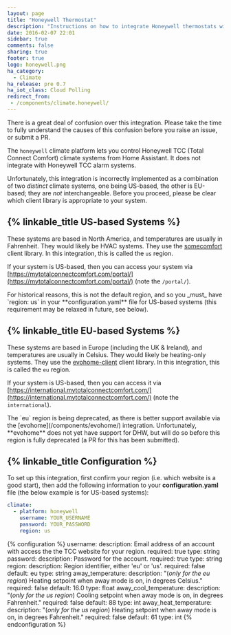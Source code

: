 ```yaml
---
layout: page
title: "Honeywell Thermostat"
description: "Instructions on how to integrate Honeywell thermostats within Home Assistant."
date: 2016-02-07 22:01
sidebar: true
comments: false
sharing: true
footer: true
logo: honeywell.png
ha_category:
  - Climate
ha_release: pre 0.7
ha_iot_class: Cloud Polling
redirect_from:
 - /components/climate.honeywell/
---
```


<p class='note'>
There is a great deal of confusion over this integration. Please take the time to fully understand the causes of this confusion before you raise an issue, or submit a PR.
</p>

The `honeywell` climate platform lets you control Honeywell TCC (Total Connect Comfort) climate systems from Home Assistant. It does not integrate with Honeywell TCC alarm systems.

Unfortunately, this integration is incorrectly implemented as a combination of two _distinct_ climate systems, one being US-based, the other is EU-based; they are _not_ interchangeable. Before you proceed, please be clear which client library is appropriate to your system.

## {% linkable_title US-based Systems %}

These systems are based in North America, and temperatures are usually in Fahrenheit. They would likely be HVAC systems. They use the [somecomfort](https://github.com/kk7ds/somecomfort) client library. In this integration, this is called the `us` region.

If your system is US-based, then you can access your system via [https://mytotalconnectcomfort.com/portal/](https://mytotalconnectcomfort.com/portal/) (note the `/portal/`).

<p class='note'>
For historical reasons, this is not the default region, and so you _must_ have `region: us` in your **configuration.yaml** file for US-based systems (this requirement may be relaxed in future, see below).
</p>

## {% linkable_title EU-based Systems %}

These systems are based in Europe (including the UK & Ireland), and temperatures are usually in Celsius. They would likely be heating-only systems. They use the [evohome-client](https://github.com/watchforstock/evohome-client) client library. In this integration, this is called the `eu` region.

If your system is US-based, then you can access it via [https://international.mytotalconnectcomfort.com/](https://international.mytotalconnectcomfort.com/) (note the `international`).

<p class='note'>
The `eu` region is being deprecated, as there is better support available via the [evohome](/components/evohome/) integration. Unfortunately, **evohome** does not yet have support for DHW, but will do so before this region is fully deprecated (a PR for this has been submitted).
</p>

## {% linkable_title Configuration %}

To set up this integration, first confirm your region (i.e. which website is a good start), then add the following information to your **configuration.yaml** file (the below example is for US-based systems):

```yaml
climate:
  - platform: honeywell
    username: YOUR_USERNAME
    password: YOUR_PASSWORD
    region: us
```
{% configuration %}
username:
  description: Email address of an account with access the the TCC website for your region.
  required: true
  type: string
password:
  description: Password for the account.
  required: true
  type: string
region:
  description: Region identifier, either 'eu' or 'us'.
  required: false
  default: eu
  type: string
away_temperature:
  description: "(*only for the eu region*) Heating setpoint when away mode is on, in degrees Celsius."
  required: false
  default: 16.0
  type: float
away_cool_temperature:
  description: "(*only for the us region*) Cooling setpoint when away mode is on, in degrees Fahrenheit."
  required: false
  default: 88
  type: int
away_heat_temperature:
  description: "(*only for the us region*) Heating setpoint when away mode is on, in degrees Fahrenheit."
  required: false
  default: 61
  type: int
{% endconfiguration %}
